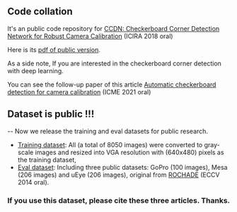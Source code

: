 ## Code collation
It's an public code repository for [CCDN: Checkerboard Corner Detection Network for Robust Camera Calibration](https://link.springer.com/chapter/10.1007/978-3-319-97589-4_27) (ICIRA 2018 oral)

Here is its [pdf of public version](https://arxiv.org/abs/2302.05097).

As a side note, If you are interested in the checkerboard corner detection with deep learning. 

You can see the follow-up paper of this article [Automatic checkerboard detection for camera calibration](https://ieeexplore.ieee.org/document/9428389)  (ICME 2021 oral)

## Dataset is public !!!
-- Now we release the training and eval datasets for public research.
- [Training dataset](https://huggingface.co/datasets/benchen4395/CCDN_eval_dataset): All (a total of 8050 images) were converted to gray-scale images and resized into VGA resolution with (640x480) pixels as the training dataset,
- [Eval dataset](https://huggingface.co/datasets/benchen4395/CCDN_training_dataset): Including three public datasets: GoPro (100 images), Mesa (206 images) and uEye (206 images), original from [ROCHADE](https://link.springer.com/chapter/10.1007/978-3-319-10593-2_50) (ECCV 2014 oral).

### __If you use this dataset, please cite these three articles. Thanks.__
